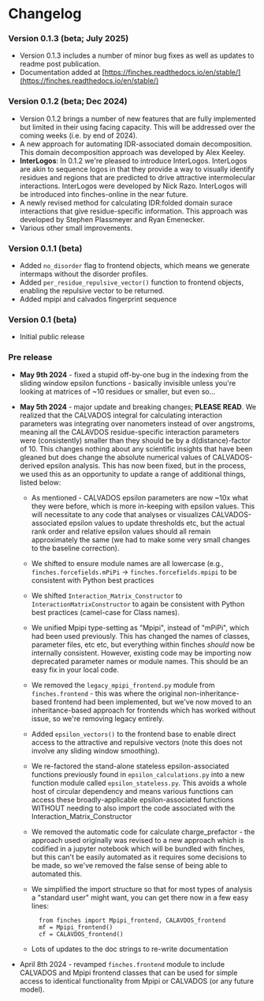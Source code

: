# Changelog


### Version 0.1.3 (beta; July 2025)
* Version 0.1.3 includes a number of minor bug fixes as well as updates to readme   post publication.
* Documentation added at [https://finches.readthedocs.io/en/stable/](https://finches.readthedocs.io/en/stable/)

### Version 0.1.2 (beta; Dec 2024)
* Version 0.1.2 brings a number of new features that are fully implemented but limited in their using facing capacity. This will be addressed over the coming weeks (i.e. by end of 2024).
* A new approach for automating IDR-associated domain decomposition. This domain decomposition approach was developed by Alex Keeley. 
* **InterLogos**: In 0.1.2 we're pleased to introduce InterLogos. InterLogos are akin to sequence logos in that they provide a way to visually identify residues and regions that are predicted to drive attractive intermolecular interactions. InterLogos were developed by Nick Razo. InterLogos will be introduced into finches-online in the near future.
* A newly revised method for calculating IDR:folded domain surace interactions that give residue-specific information. This approach was developed by Stephen Plassmeyer and Ryan Emenecker.
* Various other small improvements.


### Version 0.1.1 (beta)
* Added `no_disorder` flag to frontend objects, which means we generate intermaps without the disorder profiles. 
* Added `per_residue_repulsive_vector()` function to frontend objects, enabling the repulsive vector to be returned.
* Added mpipi and calvados fingerprint sequence

### Version 0.1 (beta)
* Initial public release

### Pre release
* **May 9th 2024** - fixed a stupid off-by-one bug in the indexing from the sliding window epsilon functions - basically invisible unless you're looking at matrices of ~10 residues or smaller, but even so...
* **May 5th 2024** - major update and breaking changes; **PLEASE READ**. We realized that the CALVADOS integral for calculating interaction parameters was integrating over nanometers instead of over angstroms, meaning all the CALAVDOS residue-specific interaction parameters were (consistently) smaller than they should be by a d(distance)-factor of 10. This changes nothing about any scientific insights that have been gleaned but does change the absolute numerical values of CALVADOS-derived epsilon analysis. This has now been fixed, but in the process, we used this as an opportunity to update a range of additional things, listed below:
	* As mentioned - CALVADOS epsilon parameters are now ~10x what they were before, which is more in-keeping with epsilon values. This will necessitate to any code that analyses or visualizes CALVADOS-associated epsilon values to update thresholds etc, but the actual rank order and relative epsilon values should all remain approximately the same (we had to make some very small changes to the baseline correction).
	* We shifted to ensure module names are all lowercase (e.g., `finches.forcefields.mPiPi` -> `finches.forcefields.mpipi` to be consistent with Python best practices
	* We shifted `Interaction_Matrix_Constructor` to `InteractionMatrixConstructor` to again be consistent with Python best practices (camel-case for Class names).
	* We unified Mpipi type-setting as "Mpipi", instead of "mPiPi", which had been used previously. This has changed the names of classes, parameter files, etc etc, but everything within finches *should* now be internally consistent. However, existing code may be importing now deprecated parameter names or module names. This should be an easy fix in your local code.
	* We removed the `legacy_mpipi_frontend.py` module from `finches.frontend` - this was where the original non-inheritance-based frontend had been implemented, but we've now moved to an inheritance-based approach for frontends which has worked without issue, so we're removing legacy entirely. 
	* Added `epsilon_vectors()` to the frontend base to enable direct access to the attractive and repulsive vectors (note this does not involve any sliding window smoothing). 
	* We re-factored the stand-alone stateless epsilon-associated functions previously found in `epsilon_calculations.py` into a new function module called `epsilon_stateless.py`. This avoids a whole host of circular dependency and means various functions can access these broadly-applicable epsilon-associated functions WITHOUT needing to also import the code associated with the Interaction_Matrix_Constructor
	* We removed the automatic code for calculate charge_prefactor - the approach used originally was revised to a new approach which is codified in a jupyter notebook which will be bundled with finches, but this can't be easily automated as it requires some decisions to be made, so we've removed the false sense of being able to automated this.
	* We simplified the import structure so that for most types of analysis a "standard user" might want, you can get there now in a few easy lines:

			from finches import Mpipi_frontend, CALAVDOS_frontend
			mf = Mpipi_frontend()
			cf = CALAVDOS_frontend()
	* Lots of updates to the doc strings to re-write documentation 


* April 8th 2024 - revamped `finches.frontend` module to include CALVADOS and Mpipi frontend classes that can be used for simple access to identical functionality from Mpipi or CALVADOS (or any future model). 
